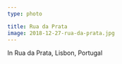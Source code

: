 ```yaml
---
type: photo

title: Rua da Prata
image: 2018-12-27-rua-da-prata.jpg
---
```


In Rua da Prata, Lisbon, Portugal
